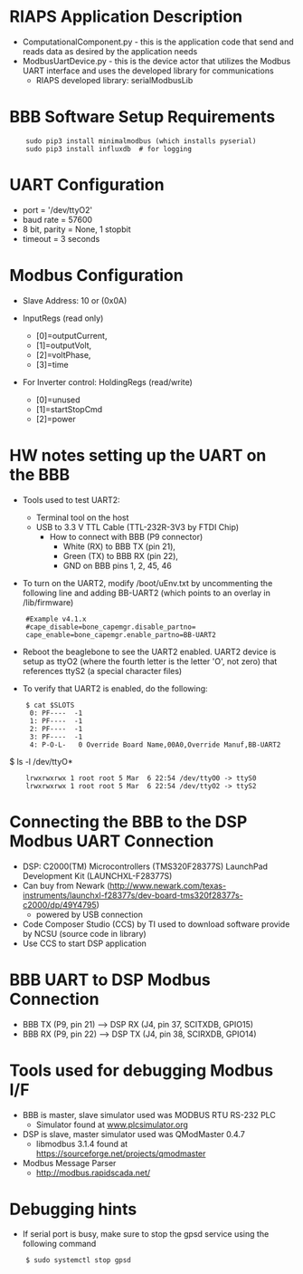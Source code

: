 # RIAPS Application Description
* ComputationalComponent.py - this is the application code that send and reads data as desired by the application needs 
* ModbusUartDevice.py - this is the device actor that utilizes the Modbus UART interface and uses the developed library for communications
  - RIAPS developed library:  serialModbusLib

# BBB Software Setup Requirements
```
	sudo pip3 install minimalmodbus (which installs pyserial)
	sudo pip3 install influxdb  # for logging
```

# UART Configuration
* port = '/dev/ttyO2'
* baud rate = 57600
* 8 bit, parity = None, 1 stopbit   
* timeout = 3 seconds

# Modbus Configuration
* Slave Address:  10 or (0x0A)

* InputRegs (read only)
  - [0]=outputCurrent,
  - [1]=outputVolt,
  - [2]=voltPhase,
  - [3]=time

* For Inverter control:  HoldingRegs (read/write)
  - [0]=unused
  - [1]=startStopCmd
  - [2]=power

# HW notes setting up the UART on the BBB
* Tools used to test UART2:  
  - Terminal tool on the host
  - USB to 3.3 V TTL Cable (TTL-232R-3V3 by FTDI Chip) 
    - How to connect with BBB (P9 connector) 
      - White (RX) to BBB TX (pin 21), 
      - Green (TX) to BBB RX (pin 22), 
      - GND on BBB pins 1, 2, 45, 46
    
* To turn on the UART2, modify /boot/uEnv.txt by uncommenting the following line and adding BB-UART2 
(which points to an overlay in /lib/firmware)
```
	#Example v4.1.x
	#cape_disable=bone_capemgr.disable_partno=
	cape_enable=bone_capemgr.enable_partno=BB-UART2
```

* Reboot the beaglebone to see the UART2 enabled. UART2 device is setup as ttyO2 (where the fourth letter 
is the letter 'O', not zero) that references ttyS2 (a special character files)

* To verify that UART2 is enabled, do the following:
```
	$ cat $SLOTS
	 0: PF----  -1 
	 1: PF----  -1 
	 2: PF----  -1 
	 3: PF----  -1 
	 4: P-O-L-   0 Override Board Name,00A0,Override Manuf,BB-UART2
```
 
$ ls -l /dev/ttyO*
```
	lrwxrwxrwx 1 root root 5 Mar  6 22:54 /dev/ttyO0 -> ttyS0
	lrwxrwxrwx 1 root root 5 Mar  6 22:54 /dev/ttyO2 -> ttyS2
```

# Connecting the BBB to the DSP Modbus UART Connection
* DSP:  C2000(TM) Microcontrollers (TMS320F28377S) LaunchPad Development Kit (LAUNCHXL-F28377S)
* Can buy from Newark (http://www.newark.com/texas-instruments/launchxl-f28377s/dev-board-tms320f28377s-c2000/dp/49Y4795)
  - powered by USB connection
* Code Composer Studio (CCS) by TI used to download software provide by NCSU (source code in library)
* Use CCS to start DSP application
		
# BBB UART to DSP Modbus Connection
* BBB TX (P9, pin 21) --> DSP RX (J4, pin 37, SCITXDB, GPIO15)
* BBB RX (P9, pin 22) --> DSP TX (J4, pin 38, SCIRXDB, GPIO14)
      
# Tools used for debugging Modbus I/F  
* BBB is master, slave simulator used was MODBUS RTU RS-232 PLC 
  - Simulator found at www.plcsimulator.org
* DSP is slave, master simulator used was QModMaster 0.4.7
  - libmodbus 3.1.4 found at https://sourceforge.net/projects/qmodmaster
* Modbus Message Parser
  - http://modbus.rapidscada.net/

# Debugging hints
* If serial port is busy, make sure to stop the gpsd service using the following command
```
	$ sudo systemctl stop gpsd
```
      
